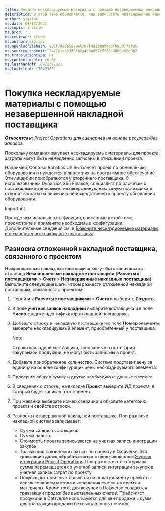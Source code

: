```yaml
---
title: Покупка нескладируемые материалы с помощью незавершенной накладной поставщика
description: В этой теме объясняется, как записывать незавершенные накладные поставщика.
author: sigitac
ms.date: 09/13/2021
ms.topic: article
ms.prod: ''
ms.reviewer: kfend
ms.author: sigitac
ms.openlocfilehash: e95f7dabe597968707fdd2dead40bfb93d7f1f95
ms.sourcegitcommit: 74a7e1c9c338fb8a4b0ad57c5560a88b6e02d0b2
ms.translationtype: HT
ms.contentlocale: ru-RU
ms.lasthandoff: 09/23/2021
ms.locfileid: "7547305"
---
```

# <a name="purchase-non-stocked-materials-using-a-pending-vendor-invoice"></a>Покупка нескладируемые материалы с помощью незавершенной накладной поставщика

_**Относится к:** Project Operations для сценариев на основе ресурсов/без запасов_

Поскольку компания закупает нескладируемые материалы для проекта, затраты могут быть немедленно записаны в отношении проекта. 

Например, Contoso Robotics US выполняет проект по обновлению оборудования и нуждается в лицензиях на программное обеспечение. Эти лицензии приобретаются у стороннего поставщика.  С использованием Dynamics 365 Finance, специалист по расчетам с поставщиками записывает незавершенную накладную поставщика и относит затраты на лицензию непосредственно к проекту обновления оборудования. 

> [!IMPORTANT]
> Прежде чем использовать функции, описанные в этой теме, просмотрите и примените необходимые конфигурации. Дополнительные сведения см. в [Включите нескладируемые материалы и незавершенные накладные поставщика](configure-materials-nonstocked.md). 

## <a name="post-a-project-related-pending-vendor-invoice"></a>Разноска отложенной накладной поставщика, связанного с проектом 

Незавершенные накладные поставщика могут быть записаны на страница **Незавершенные накладные поставщика** (**Расчеты с поставщиками** > **Счета** > **Незавершенные накладные поставщика**). Выполните следующие шаги, чтобы разнести отложенной накладной поставщика, связанного с проектом:

1. Перейти к **Расчеты с поставщиками** > **Счета** и выберите **Создать**. 
2. В поле **учетная запись накладной** выберите поставщика и в поле **Число** введите идентификатор накладной поставщика.
3. Добавьте строку в накладную поставщика и в поле **Номер элемента** выберите нескладируемый элемент, приобретенный у поставщика. 

    > [!NOTE]
    > Строки накладной поставщика, основанные на категории закупаемой продукции, не могут быть записаны в проект. 
    
5. Добавьте приобретенное количество. Система подставит цену за единицу на основе конфигурации цены нескладируемого элемента. 
6. Проверьте общую сумму и другие необходимые данные в строке.
7. В сведениях о строке , на вкладке **Проект** выберите ИД проекта, в который будет записан этот элемент.
8. При желании выберите номер операции и обновите категорию проекта и свойство строки.
9. Разноска незавершенной накладной поставщика. При разноске накладной система записывает:
    
    - Сумма сальдо поставщика.
    - Сумма налога.
    - Стоимость проекта записывается на учетная запись интеграции закупок.
    - Транзакция фактических затрат по проекту в Dataverse.  Эта транзакция далее обрабатывается с использованием [Журнал интеграции Project Operations](../project-accounting/project-operations-integration-journal.md). При разноске этого журнала сумма перемещается со учетной записи интеграции закупок в учетная запись затрат по проекту. 
    - Покупки, которые выставляются на оплату клиенту проекта с использованием метода выставления счетов на время и материалы. Кроме того, для покупок в Dataverse создаются транзакции продаж без выставленных счетов. Прайс-лист продукции в Dataverse используется для цен продажи и сумм для транзакции продажи без выставленных счетов.
